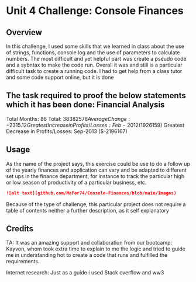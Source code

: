 # Unit 4 Challenge: Console Finances

## Overview

In this challenge, I used some skills that we learned in class about the use of strings, functions, console log and the use of parameters to calculate numbers. The most difficult and yet helpful part was create a pseudo code and a sybntax to make the code run.
Overall it was and still is a particular difficult task to create a running code. I had to get help from a class tutor and some code support online, but it is done


The task required to proof the below statements which it has been done:
  Financial Analysis 
  ----------------
  Total Months: 86
  Total: $38382578
  Average Change: -2315.12
  Greatest Increase in Profits/Losses: Feb-2012 ($1926159)
  Greatest Decrease in Profits/Losses: Sep-2013 ($-2196167)
  
## Usage 

As the name of the project says, this exercise could be use to do a follow up of the yearly finances and application can vary and be adapted to different set ups in the finance department, for instance to track the particular high or low season of productivity of a particular business, etc. 



```md
![alt text](github.com/MaFer74/Console-Finances/blob/main/Images)

```
Because of the type of challenge, this particular project does not require a table of contents neither a further description, as it self explanatory


## Credits

TA: It was an amazing support and collaboration from our bootcamp: Kayvon, whom took extra time to explain to me the logic and tried to guide me in understanding hot to create a code that runs and fulfilled the requirements.

Internet research: Just as a guide i used Stack overflow and ww3

